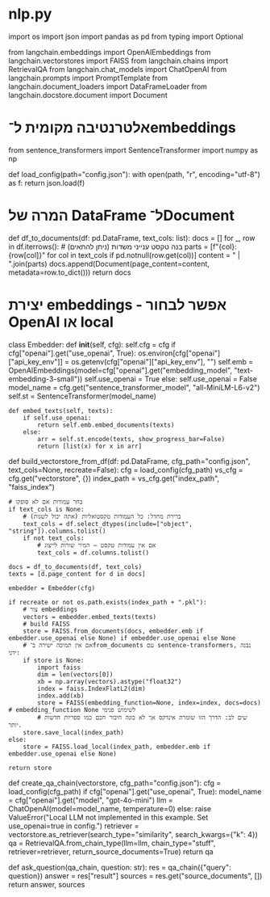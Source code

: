 # nlp.py
import os
import json
import pandas as pd
from typing import Optional

from langchain.embeddings import OpenAIEmbeddings
from langchain.vectorstores import FAISS
from langchain.chains import RetrievalQA
from langchain.chat_models import ChatOpenAI
from langchain.prompts import PromptTemplate
from langchain.document_loaders import DataFrameLoader
from langchain.docstore.document import Document

# אלטרנטיבה מקומית ל־embeddings
from sentence_transformers import SentenceTransformer
import numpy as np

def load_config(path="config.json"):
    with open(path, "r", encoding="utf-8") as f:
        return json.load(f)

# המרה של DataFrame ל־Document
def df_to_documents(df: pd.DataFrame, text_cols: list):
    docs = []
    for _, row in df.iterrows():
        # בנה טקסט ענייני משדות (ניתן להתאים)
        parts = [f"{col}: {row[col]}" for col in text_cols if pd.notnull(row.get(col))]
        content = " | ".join(parts)
        docs.append(Document(page_content=content, metadata=row.to_dict()))
    return docs

# יצירת embeddings - אפשר לבחור OpenAI או local
class Embedder:
    def __init__(self, cfg):
        self.cfg = cfg
        if cfg["openai"].get("use_openai", True):
            os.environ[cfg["openai"]["api_key_env"]] = os.getenv(cfg["openai"]["api_key_env"], "")
            self.emb = OpenAIEmbeddings(model=cfg["openai"].get("embedding_model", "text-embedding-3-small"))
            self.use_openai = True
        else:
            self.use_openai = False
            model_name = cfg.get("sentence_transformer_model", "all-MiniLM-L6-v2")
            self.st = SentenceTransformer(model_name)

    def embed_texts(self, texts):
        if self.use_openai:
            return self.emb.embed_documents(texts)
        else:
            arr = self.st.encode(texts, show_progress_bar=False)
            return [list(x) for x in arr]

def build_vectorstore_from_df(df: pd.DataFrame, cfg_path="config.json", text_cols=None, recreate=False):
    cfg = load_config(cfg_path)
    vs_cfg = cfg.get("vectorstore", {})
    index_path = vs_cfg.get("index_path", "faiss_index")

    # בחר עמודות אם לא סופקו
    if text_cols is None:
        # ברירת מחדל: כל העמודות טקסטואליות (אתה יכול לשנות)
        text_cols = df.select_dtypes(include=["object", "string"]).columns.tolist()
        if not text_cols:
            # אם אין עמודות טקסט — המיר שורות לייצוג
            text_cols = df.columns.tolist()

    docs = df_to_documents(df, text_cols)
    texts = [d.page_content for d in docs]

    embedder = Embedder(cfg)

    if recreate or not os.path.exists(index_path + ".pkl"):
        # צור embeddings
        vectors = embedder.embed_texts(texts)
        # build FAISS
        store = FAISS.from_documents(docs, embedder.emb if embedder.use_openai else None) if embedder.use_openai else None
        # אם אין תמיכה ישירה ב־from_documents עם sentence-transformers, נבנה ידני:
        if store is None:
            import faiss
            dim = len(vectors[0])
            xb = np.array(vectors).astype("float32")
            index = faiss.IndexFlatL2(dim)
            index.add(xb)
            store = FAISS(embedding_function=None, index=index, docs=docs)  # embedding_function None לשימוש פנימי
            # שים לב: הדרך הזו שומרת אינדקס אך לא בונה חיבור חכם כמו ספריות חדשות יותר.
        store.save_local(index_path)
    else:
        store = FAISS.load_local(index_path, embedder.emb if embedder.use_openai else None)

    return store

def create_qa_chain(vectorstore, cfg_path="config.json"):
    cfg = load_config(cfg_path)
    if cfg["openai"].get("use_openai", True):
        model_name = cfg["openai"].get("model", "gpt-4o-mini")
        llm = ChatOpenAI(model=model_name, temperature=0)
    else:
        raise ValueError("Local LLM not implemented in this example. Set use_openai=true in config.")
    retriever = vectorstore.as_retriever(search_type="similarity", search_kwargs={"k": 4})
    qa = RetrievalQA.from_chain_type(llm=llm, chain_type="stuff", retriever=retriever, return_source_documents=True)
    return qa

def ask_question(qa_chain, question: str):
    res = qa_chain({"query": question})
    answer = res["result"]
    sources = res.get("source_documents", [])
    return answer, sources
